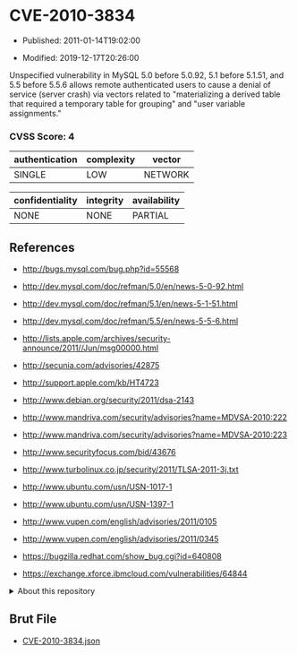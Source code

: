 # CVE-2010-3834

- Published: 2011-01-14T19:02:00

- Modified: 2019-12-17T20:26:00

Unspecified vulnerability in MySQL 5.0 before 5.0.92, 5.1 before 5.1.51, and 5.5 before 5.5.6 allows remote authenticated users to cause a denial of service (server crash) via vectors related to "materializing a derived table that required a temporary table for grouping" and "user variable assignments."

### CVSS Score: **4**

| authentication | complexity | vector |
| --- | --- | --- |
| SINGLE | LOW | NETWORK |

| confidentiality | integrity | availability |
| --- | --- | --- |
| NONE | NONE | PARTIAL |

## References

* http://bugs.mysql.com/bug.php?id=55568

* http://dev.mysql.com/doc/refman/5.0/en/news-5-0-92.html

* http://dev.mysql.com/doc/refman/5.1/en/news-5-1-51.html

* http://dev.mysql.com/doc/refman/5.5/en/news-5-5-6.html

* http://lists.apple.com/archives/security-announce/2011//Jun/msg00000.html

* http://secunia.com/advisories/42875

* http://support.apple.com/kb/HT4723

* http://www.debian.org/security/2011/dsa-2143

* http://www.mandriva.com/security/advisories?name=MDVSA-2010:222

* http://www.mandriva.com/security/advisories?name=MDVSA-2010:223

* http://www.securityfocus.com/bid/43676

* http://www.turbolinux.co.jp/security/2011/TLSA-2011-3j.txt

* http://www.ubuntu.com/usn/USN-1017-1

* http://www.ubuntu.com/usn/USN-1397-1

* http://www.vupen.com/english/advisories/2011/0105

* http://www.vupen.com/english/advisories/2011/0345

* https://bugzilla.redhat.com/show_bug.cgi?id=640808

* https://exchange.xforce.ibmcloud.com/vulnerabilities/64844

<details>
<summary>About this repository</summary> 

  This repository is part of the project [Live Hack CVE](https://github.com/Live-Hack-CVE). Main website can be found [www.live-hack.org](https://www.live-hack.org) 
  
  Made by [Sn0wAlice](https://github.com/Sn0wAlice) for the people that care about security and need to have a feed of the latest CVEs. Hope you enjoy it, don't forget to star the repo and follow me on [Twitter](https://twitter.com/Sn0wAlice) and [Github](https://github.com/Sn0wAlice). And that is my [personnal website](https://www.alice-snow.me/)

  - [Home Page](https://github.com/Live-Hack-CVE)
  - [Framework](https://github.com/Live-Hack-CVE/cve-framework)
  - [CVE database](https://github.com/Live-Hack-CVE/full_database)
  - [Changelog](https://github.com/Live-Hack-CVE/Changelog)
</details>

## Brut File

* [CVE-2010-3834.json](https://raw.githubusercontent.com/Live-Hack-CVE/full_database/main/cves/2010/CVE-2010-3834.json)

